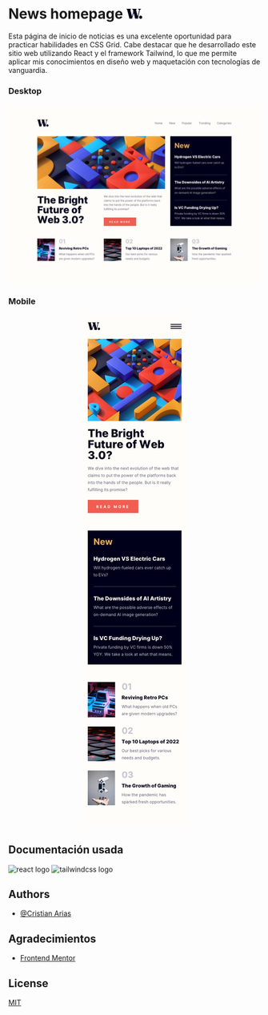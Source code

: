# News homepage <img height="20" src="./public/logo.svg"  />  

Esta página de inicio de noticias es una excelente oportunidad para practicar habilidades en CSS Grid. Cabe destacar que he desarrollado este sitio web utilizando React y el framework Tailwind, lo que me permite aplicar mis conocimientos en diseño web y maquetación con tecnologías de vanguardia.

### Desktop

<div align="center">
    <img src = "./src/design/desktop-design.jpg" alt="Diseño de escritorio">
</div>

### Mobile

<div align="center">
    <img src = "./src/design/mobile-design.jpg" alt="Diseño de escritorio">
</div>


## Documentación usada

<div align="left">
  <img src="https://cdn.jsdelivr.net/gh/devicons/devicon/icons/react/react-original.svg" height="40" alt="react logo" title="ReactJS" />
  <img src="https://cdn.jsdelivr.net/gh/devicons/devicon/icons/tailwindcss/tailwindcss-plain.svg" height="40" alt="tailwindcss logo" title="Tailwind Css" />
</div>

##

## Authors

- [@Cristian Arias](https://www.github.com/Cristian0813)

## Agradecimientos

 - [Frontend Mentor](https://www.frontendmentor.io/)

## License

[MIT](https://github.com/Cristian0813/News-homepage/blob/main/LICENSE)



